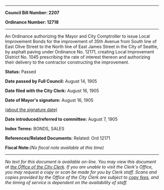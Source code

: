 

********

**Council Bill Number: 2207**
   
**Ordinance Number: 12718**
********

 An Ordinance authorizing the Mayor and City Comptroller to issue Local Improvement Bonds for the improvement of 35th Avenue from South line of East Olive Street to the North line of East James Street in the City of Seattle, by asphalt paving under Ordinance No. 12171, creating Local Improvement District No. 1045 prescribing the rate of interest thereon and authorizing their delivery to the contractor constructing the improvement.

**Status:** Passed
   
**Date passed by Full Council:** August 14, 1905
   
**Date filed with the City Clerk:** August 16, 1905
   
**Date of Mayor's signature:** August 16, 1905
   
[(about the signature date)](/~public/approvaldate.htm)
   
   
   
**Date introduced/referred to committee:** August 7, 1905
   
   
**Index Terms:** BONDS, SALES

**References/Related Documents:** Related: Ord 12171

**Fiscal Note:**_(No fiscal note available at this time)_
********

_No text for this document is available on-line. You may view this document at [the Office of the City Clerk](http://www.seattle.gov/leg/clerk/contactUs.htm). If you are unable to visit the Clerk's Office, you may request a copy or scan be made for you by Clerk staff. Scans and copies provided by the Office of the City Clerk are subject to [copy fees](http://clerk.seattle.gov/~public/clerkfees.htm), and the timing of service is dependent on the availability of staff._

